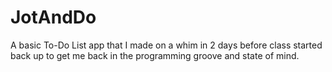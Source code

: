# JotAndDo

 A basic To-Do List app that I made on a whim in 2 days before class started back up to get me back in the programming groove and state of mind.
